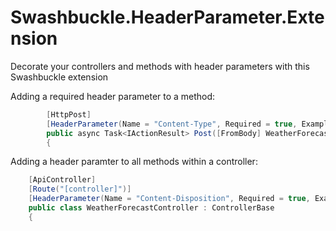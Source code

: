# Swashbuckle.HeaderParameter.Extension
Decorate your controllers and methods with header parameters with this Swashbuckle extension

Adding a required header parameter to a method:
```csharp
        [HttpPost]
        [HeaderParameter(Name = "Content-Type", Required = true, Example = "application/json")]
        public async Task<IActionResult> Post([FromBody] WeatherForecast _)
        {
```

Adding a header paramter to all methods within a controller:
```csharp
    [ApiController]
    [Route("[controller]")]
    [HeaderParameter(Name = "Content-Disposition", Required = true, Example = "inline")]
    public class WeatherForecastController : ControllerBase
    {
```